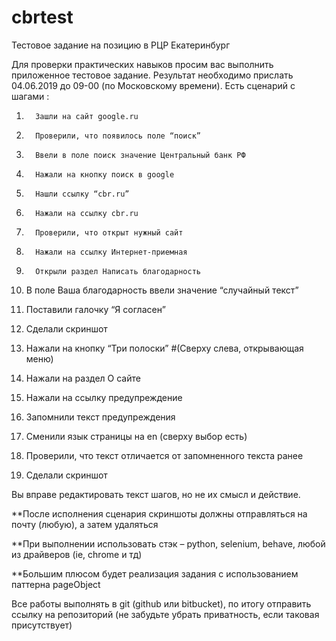 # cbrtest
Тестовое задание на позицию в РЦР Екатеринбург

Для проверки практических навыков просим вас выполнить приложенное тестовое задание. Результат необходимо прислать 04.06.2019 до 09-00 (по Московскому времени).
Есть сценарий с шагами :

1.       Зашли на сайт google.ru
2.       Проверили, что появилось поле “поиск”

3.       Ввели в поле поиск значение Центральный банк РФ
4.       Нажали на кнопку поиск в google
5.       Нашли ссылку “cbr.ru”
6.       Нажали на ссылку cbr.ru

7.       Проверили, что открыт нужный сайт
8.       Нажали на ссылку Интернет-приемная
9.       Открыли раздел Написать благодарность

10.   В поле Ваша благодарность ввели значение “случайный текст”
11.   Поставили галочку “Я согласен”
12.   Сделали скриншот

13.   Нажали на кнопку “Три полоски” #(Сверху слева, открывающая меню)
14.   Нажали на раздел О сайте
15.   Нажали на ссылку предупреждение
16.   Запомнили текст предупреждения
17.   Сменили язык страницы на en (сверху выбор есть)
18.   Проверили, что текст отличается от запомненного текста ранее
19.   Сделали скриншот

Вы вправе редактировать текст шагов, но не их смысл и действие.

**После исполнения сценария скриншоты должны отправляться на почту (любую), а затем удаляться

**При выполнении использовать стэк – python, selenium, behave, любой из драйверов (ie, chrome и тд)

**Большим плюсом будет реализация задания с использованием паттерна pageObject

Все работы выполнять в git (github или bitbucket), по итогу отправить ссылку на репозиторий (не забудьте убрать приватность, если таковая присутствует)

